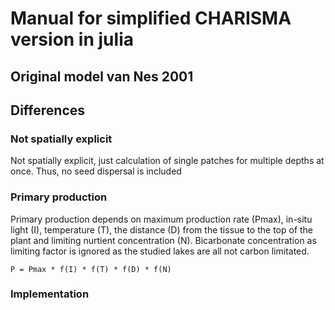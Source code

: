 # Manual for simplified CHARISMA version in julia

## Original model van Nes 2001


## Differences

### Not spatially explicit
Not spatially explicit, just calculation of single patches for multiple depths at once. Thus, no seed dispersal is included
### Primary production
Primary production depends on maximum production rate (Pmax), in-situ light (I), temperature (T), the distance (D) from the tissue to the top of the plant and limiting nurtient concentration (N).
Bicarbonate concentration as limiting factor is ignored as the studied lakes are all not carbon limitated.

`P = Pmax * f(I) * f(T) * f(D) * f(N)`
####



### Implementation
